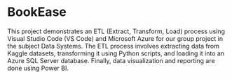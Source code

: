 # BookEase
This project demonstrates an ETL (Extract, Transform, Load) process using Visual Studio Code (VS Code) and Microsoft Azure for our group project in the subject Data Systems. The ETL process involves extracting data from Kaggle datasets, transforming it using Python scripts, and loading it into an Azure SQL Server database. Finally, data visualization and reporting are done using Power BI. 
